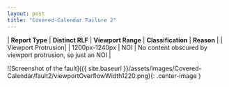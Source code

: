 ```yaml
---
layout: post
title: "Covered-Calendar Failure 2"
---
```

| **Report Type** | **Distinct RLF** | **Viewport Range** | **Classification** | **Reason** |
| Viewport Protrusion|  | 1200px-1240px | NOI | No content obscured by viewport protrusion, so just an NOI | 

![Screenshot of the fault]({{ site.baseurl }}/assets/images/Covered-Calendar/fault2/viewportOverflowWidth1220.png){: .center-image }